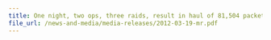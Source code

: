 ```yaml
---
title: One night, two ops, three raids, result in haul of 81,504 packets of illegal smokes 
file_url: /news-and-media/media-releases/2012-03-19-mr.pdf
---
```

